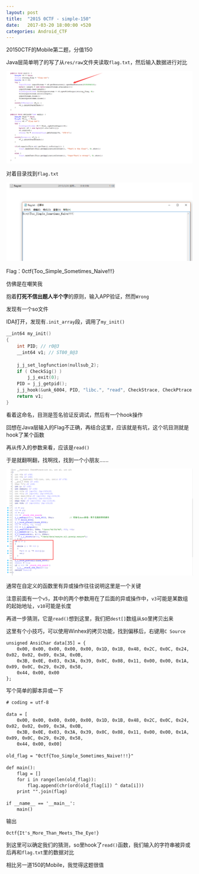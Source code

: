 ```yaml
---
layout: post
title:  "2015 0CTF - simple-150"
date:   2017-03-20 18:00:00 +520
categories: Android_CTF
---
```


20150CTF的Mobile第二题，分值150

Java层简单明了的写了从`res/raw`文件夹读取`flag.txt`，然后输入数据进行对比

![IMAGE](/assets/resources/CF9BEA7891066CE296C913F05AFF88BD.png)

对着目录找到`flag.txt`

![IMAGE](/assets/resources/37DD0436907B11EE5B50D3A502B156E1.png)

Flag：0ctf{Too_Simple_Sometimes_Naive!!!}

仿佛是在嘲笑我

抱着**打死不信出题人半个字**的原则，输入APP验证，然而`Wrong`

发现有一个so文件

IDA打开，发现有`.init_array`段，调用了`my_init()`
```c
__int64 my_init()
{
    int PID; // r0@3
    __int64 v1; // ST00_8@3

    j_j_set_logfunction(nullsub_2);
    if ( CheckSig() )
        j_j_exit(0);
    PID = j_j_getpid();
    j_j_hook(&unk_6004, PID, "libc.", "read", CheckStrace, CheckPtrace, 0);
    return v1;
}
```

看着这命名，目测是签名验证反调试，然后有一个hook操作

回想在Java层输入的Flag不正确，再结合这里，应该就是有坑，这个坑目测就是hook了某个函数

再从传入的参数来看，应该是`read()`

于是就翻啊翻，找啊找，找到一个小朋友......

![IMAGE](/assets/resources/7F76FF3387FAC9F2805148F12D5F22BA.png)

通常在自定义的函数里有异或操作往往说明这里是一个关键

注意前面有一个`v5`，其中的两个参数用在了后面的异或操作中，`v3`可能是某数组的起始地址，`v10`可能是长度

再进一步猜测，它是`read()`想到这里，我们把`dest[]`数组从so里拷贝出来

这里有个小技巧，可以使用Winhex的拷贝功能，找到偏移后，右键用`C Source`
```
unsigned AnsiChar data[35] = {
	0x00, 0x00, 0x00, 0x00, 0x00, 0x1D, 0x1B, 0x48, 0x2C, 0x0C, 0x24, 0x02, 0x02, 0x09, 0x3A, 0x0B, 
	0x3B, 0x0E, 0x03, 0x3A, 0x39, 0x0C, 0x08, 0x11, 0x00, 0x00, 0x1A, 0x09, 0x0C, 0x29, 0x20, 0x58, 
	0x44, 0x00, 0x00
};
```

写个简单的脚本异或一下
```
# coding = utf-8

data = [
    0x00, 0x00, 0x00, 0x00, 0x00, 0x1D, 0x1B, 0x48, 0x2C, 0x0C, 0x24, 0x02, 0x02, 0x09, 0x3A, 0x0B, 
    0x3B, 0x0E, 0x03, 0x3A, 0x39, 0x0C, 0x08, 0x11, 0x00, 0x00, 0x1A, 0x09, 0x0C, 0x29, 0x20, 0x58, 
    0x44, 0x00, 0x00]

old_flag = "0ctf{Too_Simple_Sometimes_Naive!!!}"

def main():
    flag = []
    for i in range(len(old_flag)):
        flag.append(chr(ord(old_flag[i]) ^ data[i]))
    print "".join(flag)

if __name__ == '__main__':
    main()
```

输出
```
0ctf{It's_More_Than_Meets_The_Eye!}
```

到这里可以确定我们的猜测，so里hook了`read()`函数，我们输入的字符串被异或后再和`flag.txt`里的数据对比

相比另一道150的Mobile，我觉得这题很值